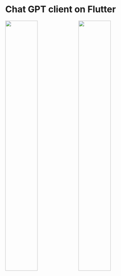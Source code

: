 # Chat GPT client on Flutter
<p align="left" width="100%">
    <img src="https://user-images.githubusercontent.com/80569772/229341594-6fd04b2d-3266-4cd3-8cce-1783b6cfd347.jpg" width="45%"/>
    <img src="https://user-images.githubusercontent.com/80569772/229341597-f7263cd2-a95f-48e8-81e2-72f95e20ba44.jpg" width="45%"/>
</p>
